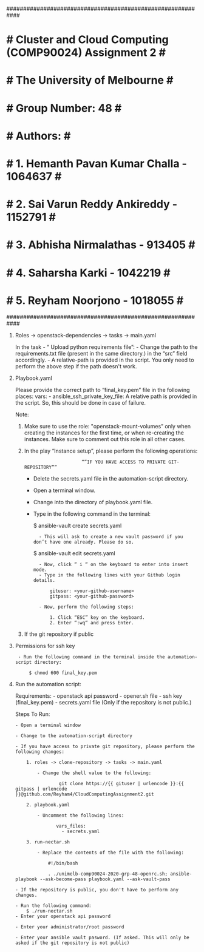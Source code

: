 ############################################################
# # Cluster and Cloud Computing (COMP90024) Assignment 2 # #
# # The University of Melbourne                          # #
# # Group Number: 48                                     # #
# # Authors:                                             # #
# # 1. Hemanth Pavan Kumar Challa - 1064637              # #
# # 2. Sai Varun Reddy Ankireddy  - 1152791              # #
# # 3. Abhisha Nirmalathas        - 913405               # # 
# # 4. Saharsha Karki             - 1042219              # #
# # 5. Reyham Noorjono            - 1018055              # #
############################################################

1. Roles -> openstack-dependencies -> tasks -> main.yaml
	
	In the task - “ Upload python requirements file”:
		- Change the path to the requirements.txt file (present in the same directory.) in the “src” field accordingly.
		- A relative-path is provided in the script. You only need to perform the above step if the path doesn't work.

2. Playbook.yaml

	Please provide the correct path to “final_key.pem” file in the following places:
		vars:
			-	ansible_ssh_private_key_file: <path-to-ssh-key>
	A relative path is provided in the script. So, this should be done in case of failure.
	
	Note:

	1. Make sure to use the role: "openstack-mount-volumes” only when creating the instances for the first time, or when re-creating the instances. Make sure to comment out this role in all other cases.
	
	2. In the play “Instance setup”, please perform the following operations:

								“”IF YOU HAVE ACCESS TO PRIVATE GIT-REPOSITORY””
	
		- Delete the secrets.yaml file in the automation-script directory.
		- Open a terminal window.
		- Change into the directory of playbook.yaml file.
		- Type in the following command in the terminal:

			$ ansible-vault create secrets.yaml

			 	- This will ask to create a new vault password if you don’t have one already. Please do so.

			$ ansible-vault edit secrets.yaml

				- Now, click “ i “ on the keyboard to enter into insert mode.
				- Type in the following lines with your Github login details.
					
					gituser: <your-github-username>
					gitpass: <your-github-password>

				- Now, perform the following steps:

					1. Click “ESC” key on the keyboard.
					2. Enter “:wq“ and press Enter.

	3. If the git repository if public
  
3. Permissions for ssh key

		- Run the following command in the terminal inside the automation-script directory:

			$ chmod 600 final_key.pem

4.	Run the automation script:
		
	Requirements:
		- openstack api password
		- opener.sh file
		- ssh key (final_key.pem)
		- secrets.yaml file (Only if the repository is not public.)

	Steps To Run:

		- Open a terminal window

		- Change to the automation-script directory

		- If you have access to private git repository, please perform the following changes:

			1. roles -> clone-repository -> tasks -> main.yaml

				- Change the shell value to the following: 

						git clone https://{{ gituser | urlencode }}:{{ gitpass | urlencode }}@github.com/Reyham4/CloudComputingAssignment2.git

			2. playbook.yaml

				- Uncomment the following lines:

					   vars_files:
  					     - secrets.yaml 

			3. run-nectar.sh

				- Replace the contents of the file with the following:
					
					#!/bin/bash

					. ./unimelb-comp90024-2020-grp-48-openrc.sh; ansible-playbook --ask-become-pass playbook.yaml --ask-vault-pass

		- If the repository is public, you don't have to perform any changes.

		- Run the following command:
			$ ./run-nectar.sh
		- Enter your openstack api password

		- Enter your administrator/root password

		- Enter your ansible vault pasword. (If asked. This will only be asked if the git repository is not public)
